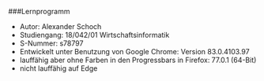 ###Lernprogramm
- Autor: Alexander Schoch
- Studiengang: 18/042/01 Wirtschaftsinformatik
- S-Nummer: s78797
- Entwickelt unter Benutzung von Google Chrome: Version 83.0.4103.97
- lauffähig aber ohne Farben in den Progressbars in Firefox: 77.0.1 (64-Bit)
- nicht lauffähig auf Edge
